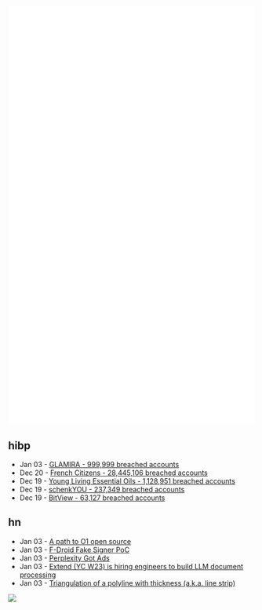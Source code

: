 ![Metrics](https://raw.githubusercontent.com/phixion/phixion/master/metrics.svg)

## hibp

<!--
for https://github.com/phixion/phixion/blob/main/.github/workflows/feeds.yml
-->
<!--START_SECTION:haveibeenpwnd-->
- Jan 03 - [GLAMIRA - 999,999 breached accounts](https://haveibeenpwned.com/PwnedWebsites#GLAMIRA)
- Dec 20 - [French Citizens - 28,445,106 breached accounts](https://haveibeenpwned.com/PwnedWebsites#FrenchCitizens)
- Dec 19 - [Young Living Essential Oils - 1,128,951 breached accounts](https://haveibeenpwned.com/PwnedWebsites#YoungLivingEssentialOils)
- Dec 19 - [schenkYOU - 237,349 breached accounts](https://haveibeenpwned.com/PwnedWebsites#schenkYOU)
- Dec 19 - [BitView - 63,127 breached accounts](https://haveibeenpwned.com/PwnedWebsites#BitView)
<!--END_SECTION:haveibeenpwnd-->

## hn

<!--
for https://github.com/phixion/phixion/blob/main/.github/workflows/feeds.yml
-->
<!--START_SECTION:hn-->
- Jan 03 - [A path to O1 open source](https://arxiv.org/abs/2412.14135)
- Jan 03 - [F-Droid Fake Signer PoC](https://github.com/obfusk/fdroid-fakesigner-poc)
- Jan 03 - [Perplexity Got Ads](https://twitter.com/damengchen/status/1875296442417607072)
- Jan 03 - [Extend (YC W23) is hiring engineers to build LLM document processing](https://jobs.ashbyhq.com/extend/9d4d8974-bd9b-432d-84ec-8268e5a8ed37)
- Jan 03 - [Triangulation of a polyline with thickness (a.k.a. line strip)](https://jvernay.fr/en/blog/polyline-triangulation/)
<!--END_SECTION:hn-->

<!--
for https://yhype.me
-->
![](https://hit.yhype.me/github/profile?user_id=13013670)
